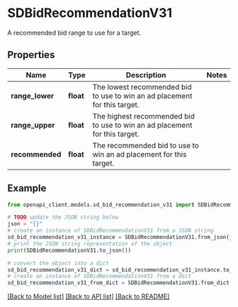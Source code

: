 # SDBidRecommendationV31

A recommended bid range to use for a target.

## Properties

Name | Type | Description | Notes
------------ | ------------- | ------------- | -------------
**range_lower** | **float** | The lowest recommended bid to use to win an ad placement for this target. | 
**range_upper** | **float** | The highest recommended bid to use to win an ad placement for this target. | 
**recommended** | **float** | The recommended bid to use to win an ad placement for this target. | 

## Example

```python
from openapi_client.models.sd_bid_recommendation_v31 import SDBidRecommendationV31

# TODO update the JSON string below
json = "{}"
# create an instance of SDBidRecommendationV31 from a JSON string
sd_bid_recommendation_v31_instance = SDBidRecommendationV31.from_json(json)
# print the JSON string representation of the object
print(SDBidRecommendationV31.to_json())

# convert the object into a dict
sd_bid_recommendation_v31_dict = sd_bid_recommendation_v31_instance.to_dict()
# create an instance of SDBidRecommendationV31 from a dict
sd_bid_recommendation_v31_from_dict = SDBidRecommendationV31.from_dict(sd_bid_recommendation_v31_dict)
```
[[Back to Model list]](../README.md#documentation-for-models) [[Back to API list]](../README.md#documentation-for-api-endpoints) [[Back to README]](../README.md)


